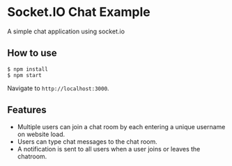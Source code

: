 
# Socket.IO Chat Example

A simple chat application using socket.io

## How to use

```
$ npm install
$ npm start
```

Navigate to `http://localhost:3000`.

## Features

- Multiple users can join a chat room by each entering a unique username
on website load.
- Users can type chat messages to the chat room.
- A notification is sent to all users when a user joins or leaves
the chatroom.
